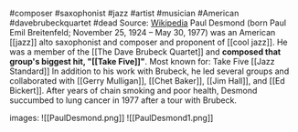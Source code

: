 #composer #saxophonist #jazz #artist #musician #American #davebrubeckquartet #dead 
Source: [Wikipedia](https://en.wikipedia.org/wiki/Paul_Desmond)
Paul Desmond (born Paul Emil Breitenfeld; November 25, 1924 – May 30, 1977) was an American [[jazz]] alto saxophonist and composer and proponent of [[cool jazz]]. He was a member of the [[The Dave Brubeck Quartet]] and **composed that group's biggest hit, "[[Take Five]]"**.
Most known for: Take Five [[Jazz Standard]]
In addition to his work with Brubeck, he led several groups and collaborated with [[Gerry Mulligan]], [[Chet Baker]], [[Jim Hall]], and [[Ed Bickert]]. After
years of chain smoking and poor health, Desmond succumbed to lung cancer in 1977 after a tour with Brubeck.

images:
![[PaulDesmond.png]]
![[PaulDesmond1.png]]
